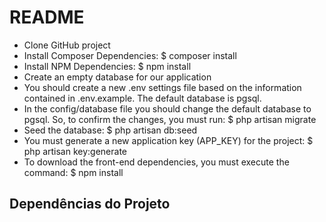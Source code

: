 # README
* Clone GitHub project
* Install Composer Dependencies:
$ composer install
* Install NPM Dependencies:
$ npm install
* Create an empty database for our application
* You should create a new .env settings file based on the information contained in .env.example. The default database is pgsql.
* In the config/database file you should change the default database to pgsql. So, to confirm the changes, you must run: 
$ php artisan migrate
* Seed the database:
$ php artisan db:seed
* You must generate a new application key (APP_KEY) for the project: 
$ php artisan key:generate
* To download the front-end dependencies, you must execute the command:
$ npm install

## Dependências do Projeto
